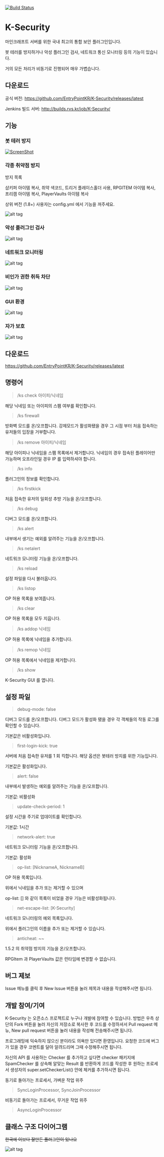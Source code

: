 [![Build Status](https://travis-ci.org/EntryPointKR/K-Security.svg?branch=master)](https://travis-ci.org/EntryPointKR/K-Security)

# K-Security
마인크래프트 서버를 위한 국내 최고의 통합 보안 플러그인입니다.

봇 테러를 방지하거나 악성 플러그인 검사, 네트워크 통신 모니터링 등의 기능이 있습니다.

거의 모든 처리가 비동기로 진행되어 매우 가볍습니다.

다운로드
----
공식 버전: https://github.com/EntryPointKR/K-Security/releases/latest

Jenkins 빌드 서버: http://builds.rvs.kr/job/K-Security/

기능
----
### 봇 테러 방지 

[![ScreenShot](https://raw.github.com/EntryPointKR/K-Security/master/pic/fakevideo.png)](https://www.youtube.com/embed/OGWxUQdQXDk)

### 각종 취약점 방지

방지 목록

샵키퍼 아이템 복사, 취약 색코드, 트리거 플레이스홀더 사용, RPGITEM 아이템 복사, 프리캠 아이템 복사, PlayerVaults 아이템 복사

상위 버전 (1.8+) 사용자는 config.yml 에서 기능을 꺼주세요.

![alt tag](https://raw.github.com/EntryPointKR/K-Security/master/pic/kanticheat.png)

### 악성 플러그인 검사

![alt tag](https://raw.github.com/EntryPointKR/K-Security/master/pic/ksecvaccine.png)

### 네트워크 모니터링

![alt tag](https://raw.github.com/EntryPointKR/K-Security/master/pic/ksecnetmonitor.png)

### 비인가 권한 취득 차단

![alt tag](https://raw.github.com/EntryPointKR/K-Security/master/pic/ksecoplist.png)

### GUI 환경

![alt tag](https://raw.github.com/EntryPointKR/K-Security/master/pic/ksecgui.png)

### 자가 보호
 
![alt tag](https://raw.github.com/EntryPointKR/K-Security/master/pic/ksecdefence.png)

다운로드
----
https://github.com/EntryPointKR/K-Security/releases/latest

명령어
----
> /ks check 아이피/닉네임

해당 닉네임 또는 아이피의 스팸 여부를 확인합니다.

> /ks firewall

방화벽 모드를 온/오프합니다. 강제모드가 활성화됐을 경우 그 시점 부터 처음 접속하는 유저들의 입장을 거부합니다.

> /ks remove 아이피/닉네임

해당 아이피나 닉네임을 스팸 목록에서 제거합니다. 닉네임의 경우 접속된 플레이어만 가능하며 오프라인일 경우 IP 를 입력하셔야 합니다.

> /ks info

플러그인의 정보를 확인합니다.

> /ks firstkick

처음 접속한 유저의 일회성 추방 기능을 온/오프합니다.

> /ks debug

디버그 모드를 온/오프합니다.

> /ks alert

내부에서 생기는 예외를 알려주는 기능을 온/오프합니다.

> /ks netalert

네트워크 모니터링 기능을 온/오프합니다.

> /ks reload

설정 파일을 다시 불러옵니다.

> /ks listop

OP 허용 목록을 보여줍니다.

> /ks clear

OP 허용 목록을 모두 지웁니다.

> /ks addop 닉네임

OP 허용 목록에 닉네임을 추가합니다.

> /ks remop 닉네임

OP 허용 목록에서 닉네임을 제거합니다.

> /ks show

K-Security GUI 를 엽니다.

설정 파일
------
> debug-mode: false

디버그 모드를 온/오프합니다. 디버그 모드가 활성화 됐을 경우 각 객체들의 작동 로그를 확인할 수 있습니다.

기본값은 비활성화입니다.

> first-login-kick: true

서버에 처음 접속한 유저를 1 회 킥합니다. 해당 옵션은 봇테러 방지를 위한 기능입니다.

기본값은 활성화입니다.

> alert: false

내부에서 발생하는 예외를 알려주는 기능을 온/오프합니다.

기본값: 비활성화

> update-check-period: 1

설정 시간을 주기로 업데이트를 확인합니다.

기본값: 1시간

> network-alert: true

네트워크 모니터링 기능을 온/오프합니다.

기본값: 활성화

> op-list: [NicknameA, NicknameB]

OP 허용 목록입니다.

위에서 닉네임을 추가 또는 제거할 수 있으며

op-list: [] 와 같이 목록이 비었을 경우 기능은 비활성화됩니다.

> net-escape-list: [K-Security]

네트워크 모니터링의 예외 목록입니다.

위에서 플러그인의 이름을 추가 또는 제거할 수 있습니다.

> anticheat: ~~

1.5.2 의 취약점 방지의 기능을 온/오프합니다.

RPGItem 과 PlayerVaults 값은 런타임에 변경할 수 없습니다.

버그 제보
-----
Issue 메뉴를 클릭 후 New Issue 버튼을 눌러 제목과 내용을 작성해주시면 됩니다.

개발 참여/기여
----
K-Security 는 오픈소스 프로젝트로 누구나 개발에 참여할 수 있습니다. 방법은 우측 상단의 Fork 버튼을 눌러 자신의 저장소로 복사한 후 코드를 수정하셔서 Pull request 메뉴, New pull request 버튼을 눌러 내용을 작성해 전송해주시면 됩니다. 

프로그래밍에 익숙하지 않으신 분이라도 의욕만 있다면 환영입니다. 요청한 코드에 버그가 있을 경우 코멘트를 달아 알려드리며 그때 수정해주시면 됩니다.

자신의 API 를 사용하는 Checker 를 추가하고 싶다면 checker 패키지에 SpamChecker 를 상속해 알맞는 Result 를 반환하게 코드를 작성한 후
원하는 프로세서 생성자의 super.setCheckerList() 안에 체커를 추가하시면 됩니다.

동기로 돌아가는 프로세서, 가벼운 작업 위주
> SyncLoginProcessor, SyncJoinProcessor

비동기로 돌아가는 프로세서, 무거운 작업 위주
> AsyncLoginProcessor

클래스 구조 다이어그램
----
~~한국에 이보다 잘만든 플러그인이 있나요~~

![alt tag](https://raw.github.com/EntryPointKR/K-Security/master/pic/diagram.png)
